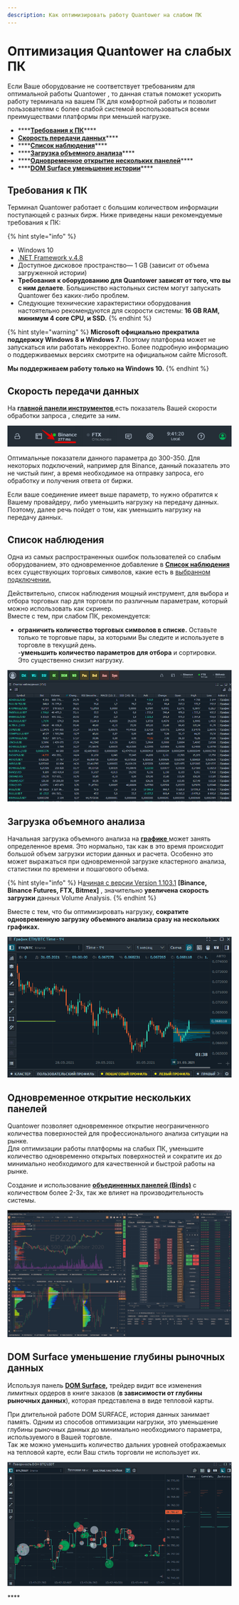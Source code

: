 ```yaml
---
description: Как оптимизировать работу Quantower на слабом ПК
---
```


# Оптимизация Quantower на слабых ПК

Если Ваше оборудование не соответствует требованиям для оптимальной работы Quantower , то данная статья  поможет ускорить работу терминала на вашем ПК для комфортной работы и позволит пользователям с более слабой системой воспользоваться всеми преимуществами платформы при меньшей нагрузке.

* \*\*\*\*[**Требования к ПК**](optimizaciya-quantower-na-slabykh-pk.md#trebovaniya-k-pk)\*\*\*\*
* [**Скорость передачи данных**](optimizaciya-quantower-na-slabykh-pk.md#skorost-peredachi-dannykh)\*\*\*\*
* \*\*\*\*[**Список наблюдения**](optimizaciya-quantower-na-slabykh-pk.md#spisok-nablyudeniya)\*\*\*\*
* \*\*\*\*[**Загрузка объемного анализа**](optimizaciya-quantower-na-slabykh-pk.md#optimizaciya-quantower-na-slabykh-pk)\*\*\*\*
* \*\*\*\*[**Одновременное открытие нескольких панелей**](optimizaciya-quantower-na-slabykh-pk.md#odnovremennoe-otkrytie-neskolkikh-panelei)\*\*\*\*
* \*\*\*\*[**DOM Surface уменьшение истории**](optimizaciya-quantower-na-slabykh-pk.md#dom-surface-umenshenie-istorii)\*\*\*\*

## **Требования к ПК**

Терминал Quantower работает с большим количеством информации поступающей с разных бирж. Ниже приведены наши рекомендуемые требования к ПК:

{% hint style="info" %}
* Windows 10
* [.NET Framework v.4.8](https://dotnet.microsoft.com/download/dotnet-framework/thank-you/net48-web-installer)
* Доступное дисковое пространство— 1 GB \(зависит от объема загруженной истории\)
* **Требования к оборудованию для Quantower зависят от того, что вы с ним делаете**. Большинство настольных систем могут запускать Quantower без каких-либо проблем.
* Следующие технические характеристики оборудования настоятельно рекомендуются для скорости системы: **16 GB RAM, минимум  4 core CPU, и SSD.**
{% endhint %}

{% hint style="warning" %}
**Microsoft официально прекратила поддержку Windows 8 и Windows 7**. Поэтому платформа может не запускаться или работать некорректно. Более подробную информацию о поддерживаемых версиях смотрите на официальном сайте Microsoft.   
  
**Мы поддерживаем работу только на Windows 10.**
{% endhint %}

## Скорость передачи данных

На **г**[**лавной панели инструментов** ](https://help.quantower.com/general-settings/main-toolbar)есть показатель Вашей скорости обработки запроса , следите за ним.

![&#x41F;&#x43E;&#x43A;&#x430;&#x437;&#x430;&#x442;&#x435;&#x43B;&#x44C; &#x441;&#x43A;&#x43E;&#x440;&#x43E;&#x441;&#x442;&#x438; &#x43F;&#x435;&#x440;&#x435;&#x434;&#x430;&#x447;&#x438; &#x438; &#x43F;&#x43E;&#x43B;&#x443;&#x447;&#x435;&#x43D;&#x438;&#x44F; &#x434;&#x430;&#x43D;&#x43D;&#x44B;&#x445; &#x432;&#x44B;&#x431;&#x440;&#x430;&#x43D;&#x43D;&#x43E;&#x433;&#x43E; &#x441;&#x43E;&#x435;&#x434;&#x438;&#x43D;&#x435;&#x43D;&#x438;&#x44F;](.gitbook/assets/skorost-soedinneniya.png)

Оптимальные показатели данного параметра до 300-350. Для некоторых подключений, например для Binance, данный показатель это не чистый пинг, а время необходимое на отправку запроса, его обработку и получения ответа от биржи.

Если ваше соединение имеет выше параметр, то нужно обратится к Вашему провайдеру, либо уменьшить нагрузку на передачу данных. Поэтому, далее речь пойдет о том, как уменьшить нагрузку на передачу данных.

## **Список наблюдения**

Одна из самых распространенных ошибок пользователей со слабым оборудованием, это одновременное добавление в [**Список наблюдения** ](https://app.gitbook.com/@quantower/s/quantower-ru/~/drafts/-Mb0Ddwylpg7XBsm9aH-/analytics-panels/watchlist)всех существующих торговых символов, какие есть в [выбранном подключении.](https://app.gitbook.com/@quantower/s/quantower-ru/connections)

Действительно, список наблюдения мощный инструмент, для выбора и отбора торговых пар для торговли по различным параметрам, который можно использовать как скринер.   
Вместе с тем, при слабом ПК, рекомендуется:  
- **ограничить количество торговых символов в списке.** Оставьте только те торговые пары, за которыми Вы следите и используете в торговле в текущий день.   
-**уменьшить количество параметров для отбора** и сортировки.  
Это существенно снизит нагрузку.

![](.gitbook/assets/spisok-nablyudeniya-skriner-gif.gif)

## **Загрузка объемного анализа**

Начальная загрузка объемного анализа на [**графике** ](https://app.gitbook.com/@quantower/s/quantower-ru/~/drafts/-Mb0B1L-dpJcZ1tXEmpW/analytics-panels/chart)может занять определенное время. Это нормально, так как в это время происходит большой объем загрузки истории данных и расчета. Особенно это может выражаться при одновременной загрузке кластерного анализа, статистики по времени и пошагового объема. 

{% hint style="info" %}
Н[ачиная с версии Version 1.103.1](https://www.quantower.com/release-notes) **\[Binance, Binance Futures, FTX, Bitmex\]** , значительно **увеличена скорость загрузки** данных Volume Analysis. 
{% endhint %}

Вместе с тем, что бы оптимизировать нагрузку, **сократите одновременную загрузку объемного анализа сразу на нескольких графиках.**

![](.gitbook/assets/obem-odnovremenno.gif)

## **Одновременное открытие нескольких панелей**

Quantower позволяет одновременное открытие неограниченного количества поверхностей для профессионального анализа ситуации на рынке.   
Для оптимизации работы платформы на слабых ПК, уменьшите количество одновременно открытых поверхностей и сократите их до минимально необходимого для качественной и быстрой работы на рынке.  
  
Создание и использование [**объединенных панелей \(Binds\)**](https://app.gitbook.com/@quantower/s/quantower-ru/~/drafts/-Mb0ImBUTgEG2lCZ2fZg/general-settings/binds) с количеством более 2-3х,  так же влияет на производительность системы. 

![](.gitbook/assets/bind%20%281%29.gif)

## **DOM Surface уменьшение глубины рыночных данных**

Используя панель [**DOM Surface**](https://app.gitbook.com/@quantower/s/quantower-ru/~/drafts/-Mb0Kwc5RioRibfpkZ17/analytics-panels/dom-surface)**,** трейдер видит все изменения лимитных ордеров в книге заказов \(**в зависимости от глубины рыночных данных**\), которая представлена ​​в виде тепловой карты. 

При длительной работе DOM SURFACE, история данных занимает память. Одним из способов оптимизации нагрузки, это уменьшение глубины рыночных данных до минимально необходимого параметра, используемого в Вашей торговле.  
Так же можно уменьшить количество дальних уровней отображаемых на тепловой карте, если Ваш стиль торговли не использует их.

![DOM Surface &#x443;&#x43C;&#x435;&#x43D;&#x44C;&#x448;&#x435;&#x43D;&#x438;&#x435; &#x433;&#x43B;&#x443;&#x431;&#x438;&#x43D;&#x44B; &#x440;&#x44B;&#x43D;&#x43E;&#x447;&#x43D;&#x44B;&#x445; &#x434;&#x430;&#x43D;&#x43D;&#x44B;&#x445;](.gitbook/assets/dumserf-umenshit-glubinu-rynochnykh-dannykh.gif)





\*\*\*\*


